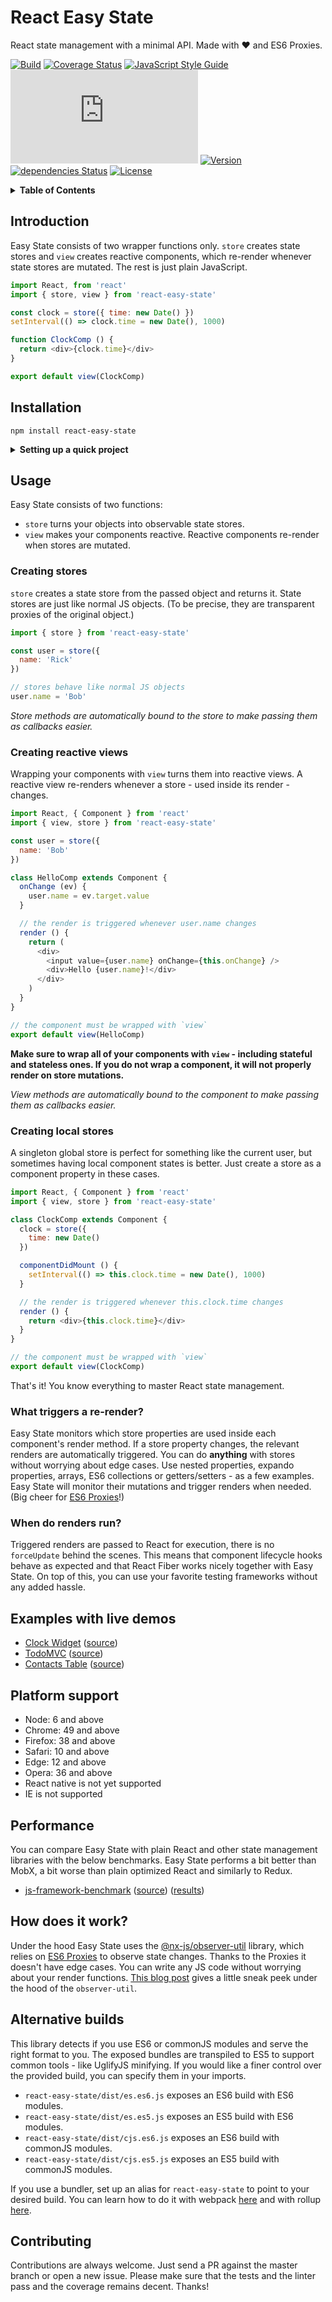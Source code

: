 # React Easy State

React state management with a minimal API. Made with :heart: and ES6 Proxies.

[![Build](https://img.shields.io/circleci/project/github/solkimicreb/react-easy-state/master.svg)](https://circleci.com/gh/solkimicreb/react-easy-state/tree/master) [![Coverage Status](https://coveralls.io/repos/github/solkimicreb/react-easy-state/badge.svg)](https://coveralls.io/github/solkimicreb/react-easy-state) [![JavaScript Style Guide](https://img.shields.io/badge/code_style-standard-brightgreen.svg)](https://standardjs.com) [![Package size](http://img.badgesize.io/https://unpkg.com/react-easy-state/dist/umd.es6.min.js?compression=gzip&label=minzip_size)](https://unpkg.com/react-easy-state/dist/umd.es6.min.js)  [![Version](https://img.shields.io/npm/v/react-easy-state.svg)](https://www.npmjs.com/package/react-easy-state) [![dependencies Status](https://david-dm.org/solkimicreb/react-easy-state/status.svg)](https://david-dm.org/solkimicreb/react-easy-state) [![License](https://img.shields.io/npm/l/react-easy-state.svg)](https://www.npmjs.com/package/react-easy-state)

<details>
<summary><strong>Table of Contents</strong></summary>
<!-- Do not edit the Table of Contents, instead regenerate with `npm run build-toc` -->

<!-- toc -->

* [Motivation](#motivation)
* [Installation](#installation)
  + [Setting up a quick project](#setting-up-a-quick-project)
* [Usage](#usage)
  + [Creating stores](#creating-stores)
  + [Creating reactive views](#creating-reactive-views)
  + [Creating local stores](#creating-local-stores)
  + [What triggers a re-render?](#what-triggers-a-re-render)
  + [When do renders run?](#when-do-renders-run)
* [Examples with live demos](#examples-with-live-demos)
* [Platform support](#platform-support)
* [Performance](#performance)
* [How does it work?](#how-does-it-work)
* [Alternative builds](#alternative-builds)
* [Contributing](#contributing)

<!-- tocstop -->

</details>

## Introduction

Easy State consists of two wrapper functions only. `store` creates state stores and `view` creates reactive components, which re-render whenever state stores are mutated. The rest is just plain JavaScript.

```js
import React, from 'react'
import { store, view } from 'react-easy-state'

const clock = store({ time: new Date() })
setInterval(() => clock.time = new Date(), 1000)

function ClockComp () {
  return <div>{clock.time}</div>
}

export default view(ClockComp)
```

## Installation

`npm install react-easy-state`


<details>
<summary><strong>Setting up a quick project</strong></summary>

Easy State supports [Create React App](https://github.com/facebookincubator/create-react-app) without additional configuration. Just run the following commands to get started.

```sh
npx create-react-app my-app
cd my-app
npm install react-easy-state
npm start
```

*You need npm 5.2+ to use npx*
</details>

## Usage

Easy State consists of two functions:

- `store` turns your objects into observable state stores.
- `view` makes your components reactive. Reactive components re-render when stores are mutated.

### Creating stores

`store` creates a state store from the passed object and returns it. State stores are just like normal JS objects. (To be precise, they are transparent proxies of the original object.)

```js
import { store } from 'react-easy-state'

const user = store({
  name: 'Rick'
})

// stores behave like normal JS objects
user.name = 'Bob'
```

*Store methods are automatically bound to the store to make passing them as callbacks easier.*

### Creating reactive views

Wrapping your components with `view` turns them into reactive views. A reactive view re-renders whenever a store - used inside its render - changes.

```js
import React, { Component } from 'react'
import { view, store } from 'react-easy-state'

const user = store({
  name: 'Bob'
})

class HelloComp extends Component {
  onChange (ev) {
    user.name = ev.target.value  
  }

  // the render is triggered whenever user.name changes
  render () {
    return (
      <div>
        <input value={user.name} onChange={this.onChange} />
        <div>Hello {user.name}!</div>
      </div>
    )
  }
}

// the component must be wrapped with `view`
export default view(HelloComp)
```

**Make sure to wrap all of your components with `view` - including stateful and stateless ones. If you do not wrap a component, it will not properly render on store mutations.**

*View methods are automatically bound to the component to make passing them as callbacks easier.*

### Creating local stores

A singleton global store is perfect for something like the current user, but sometimes having local component states is better. Just create a store as a component property in these cases.

```js
import React, { Component } from 'react'
import { view, store } from 'react-easy-state'

class ClockComp extends Component {
  clock = store({
    time: new Date()
  })

  componentDidMount () {
    setInterval(() => this.clock.time = new Date(), 1000)
  }

  // the render is triggered whenever this.clock.time changes
  render () {
    return <div>{this.clock.time}</div>
  }
}

// the component must be wrapped with `view`
export default view(ClockComp)
```

That's it! You know everything to master React state management.

### What triggers a re-render?

Easy State monitors which store properties are used inside each component's render method. If a store property changes, the relevant renders are automatically triggered. You can do **anything** with stores without worrying about edge cases. Use nested properties, expando properties, arrays, ES6 collections or getters/setters - as a few examples. Easy State will monitor their mutations and trigger renders when needed. (Big cheer for [ES6 Proxies](https://developer.mozilla.org/en-US/docs/Web/JavaScript/Reference/Global_Objects/Proxy)!)

### When do renders run?

Triggered renders are passed to React for execution, there is no `forceUpdate` behind the scenes. This means that component lifecycle hooks behave as expected and that React Fiber works nicely together with Easy State. On top of this, you can use your favorite testing frameworks without any added hassle.

## Examples with live demos

- [Clock Widget](https://solkimicreb.github.io/react-easy-state/examples/clock/dist) ([source](/examples/clock/))
- [TodoMVC](https://solkimicreb.github.io/react-easy-state/examples/todoMVC/dist) ([source](/examples/todoMVC/))
- [Contacts Table](https://solkimicreb.github.io/react-easy-state/examples/contacts/dist) ([source](/examples/contacts/))

## Platform support

- Node: 6 and above
- Chrome: 49 and above
- Firefox: 38 and above
- Safari: 10 and above
- Edge: 12 and above
- Opera: 36 and above
- React native is not yet supported
- IE is not supported

## Performance

You can compare Easy State with plain React and other state management libraries with the below benchmarks. Easy State performs a bit better than MobX, a bit worse than plain optimized React and similarly to Redux.

- [js-framework-benchmark](https://github.com/krausest/js-framework-benchmark) ([source](https://github.com/krausest/js-framework-benchmark/tree/master/react-v15.5.4-easy-state-v1.0.3)) ([results](https://rawgit.com/krausest/js-framework-benchmark/master/webdriver-ts-results/table.html))

## How does it work?

Under the hood Easy State uses the [@nx-js/observer-util](https://github.com/nx-js/observer-util) library, which relies on [ES6 Proxies](https://developer.mozilla.org/en-US/docs/Web/JavaScript/Reference/Global_Objects/Proxy) to observe state changes. Thanks to the Proxies it doesn't have edge cases. You can write any JS code without worrying about your render functions. [This blog post](https://blog.risingstack.com/writing-a-javascript-framework-data-binding-es6-proxy/) gives a little sneak peek under the hood of the `observer-util`.

## Alternative builds

This library detects if you use ES6 or commonJS modules and serve the right format to you. The exposed bundles are transpiled to ES5 to support common tools - like UglifyJS minifying. If you would like a finer control over the provided build, you can specify them in your imports.

- `react-easy-state/dist/es.es6.js` exposes an ES6 build with ES6 modules.
- `react-easy-state/dist/es.es5.js` exposes an ES5 build with ES6 modules.
- `react-easy-state/dist/cjs.es6.js` exposes an ES6 build with commonJS modules.
- `react-easy-state/dist/cjs.es5.js` exposes an ES5 build with commonJS modules.

If you use a bundler, set up an alias for `react-easy-state` to point to your desired build. You can learn how to do it with webpack [here](https://webpack.js.org/configuration/resolve/#resolve-alias) and with rollup [here](https://github.com/rollup/rollup-plugin-alias#usage).

## Contributing

Contributions are always welcome. Just send a PR against the master branch or open a new issue. Please make sure that the tests and the linter pass and the coverage remains decent. Thanks!
